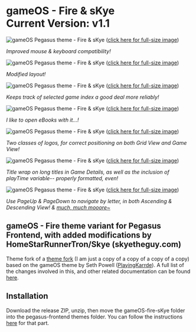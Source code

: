 # gameOS - Fire & sKye <br/> Current Version: v1.1

![gameOS Pegasus theme - Fire & sKye](https://i.imgur.com/wmT3dAU.png)
([click here for full-size image](https://www.skyetheguy.com/pegasuscollectionaug162023A.png))

_Improved mouse & keyboard compatibility!_

![gameOS Pegasus theme - Fire & sKye](https://i.imgur.com/rVMMzRY.png)
([click here for full-size image](https://www.skyetheguy.com/pegasuscollectionaug162023B.png))

_Modified layout!_

![gameOS Pegasus theme - Fire & sKye](https://i.imgur.com/kobdTZJ.png)
([click here for full-size image](https://www.skyetheguy.com/pegasuscollectionjul312023A.png))

_Keeps track of selected game index a good deal more reliably!_

![gameOS Pegasus theme - Fire & sKye](https://i.imgur.com/725xcje.png)
([click here for full-size image](https://www.skyetheguy.com/pegasuscollectionjul312023B.png))

_I like to open eBooks with it...!_

![gameOS Pegasus theme - Fire & sKye](https://i.imgur.com/48eY4ft.png)
([click here for full-size image](https://www.skyetheguy.com/pegasuscollectionaug162023C.png))

_Two classes of logos, for correct positioning on both Grid View and Game View!_

![gameOS Pegasus theme - Fire & sKye](https://i.imgur.com/KVQpuFL.png)
([click here for full-size image](https://www.skyetheguy.com/pegasuscollectionaug162023D.png))

_Title wrap on long titles in Game Details, as well as the inclusion of playTime variable-- properly formatted, even!_

![gameOS Pegasus theme - Fire & sKye](https://i.imgur.com/blN4Tno.png)
([click here for full-size image](https://www.skyetheguy.com/pegasuscollectionaug162023E.png))

_Use PageUp & PageDown to navigate by letter, in both Ascending & Descending View!
& [much, much mooore~](https://www.youtube.com/watch?v=l1G4ZZmNjBQ)_

## gameOS - Fire theme variant for Pegasus Frontend, with added modifications by HomeStarRunnerTron/Skye (skyetheguy.com)

Theme fork of a [theme fork](https://github.com/jimbob4000/gameOS) (I am just a copy of a copy of a copy of a copy) based on the gameOS theme by Seth Powell ([PlayingKarrde](https://github.com/PlayingKarrde/gameOS)). A full list of the changes involved in this, and other related documentation can be found [here](https://wiki.notfire.cc/index.php?title=Personal_Modifications_%26_Fixes_for_Pegasus_Game_Launcher_%2B_gameOS_Fire).

## Installation

Download the release ZIP, unzip, then move the gameOS-fire-sKye folder into the pegasus-frontend themes folder. You can follow the instructions [here](http://pegasus-frontend.org/docs/user-guide/installing-themes/) for that part.
